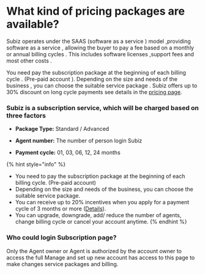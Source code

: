 # What kind of pricing packages are available?

Subiz operates under the SAAS \(software as a service \) model ,providing software as a service , allowing the buyer to pay a fee based on a monthly or annual billing cycles . This includes software licenses ,support fees and most other costs .  

You need pay the subscription package at the beginning of each billing cycle . \(Pre-paid account \). Depending on the size and needs of the business , you can choose the suitable service package . Subiz offers up to 30% discount on long cycle payments see details in the [pricing page](https://subiz.com/pricing.html).

### Subiz is a subscription service, which will be charged based on three factors

- **Package Type:** Standard / Advanced  
  
- **Agent number:** The number of person login Subiz  
  
- **Payment cycle:** 01, 03, 06, 12, 24 months  


{% hint style="info" %}
* You need to pay the subscription package at the beginning of each billing cycle. \(Pre-paid account\)
* Depending on the size and needs of the business, you can choose the suitable service package.
* You can receive up to 20% incentives when you apply for a payment cycle of 3 months or more \([Details](https://subiz.com/pricing.html)\).
* You can upgrade, downgrade, add/ reduce the number of agents, change billing cycle or cancel your account anytime.
{% endhint %}

### Who could login Subscription page?

Only the Agent owner or Agent is authorized by the account owner to access the full Manage and set up new account has access to this page to make changes service packages and billing.  


